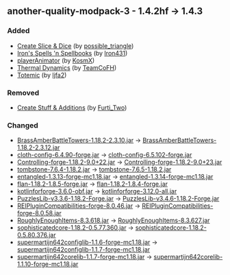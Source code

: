 ## another-quality-modpack-3 - 1.4.2hf -> 1.4.3

### Added

  * [Create Slice & Dice](https://www.curseforge.com/minecraft/mc-mods/slice-and-dice) (by [possible_triangle](https://www.curseforge.com/members/possible_triangle/projects))
  * [Iron's Spells 'n Spellbooks](https://www.curseforge.com/minecraft/mc-mods/irons-spells-n-spellbooks) (by [Iron431](https://www.curseforge.com/members/Iron431/projects))
  * [playerAnimator](https://www.curseforge.com/minecraft/mc-mods/playeranimator) (by [KosmX](https://www.curseforge.com/members/KosmX/projects))
  * [Thermal Dynamics](https://www.curseforge.com/minecraft/mc-mods/thermal-dynamics) (by [TeamCoFH](https://www.curseforge.com/members/TeamCoFH/projects))
  * [Totemic](https://www.curseforge.com/minecraft/mc-mods/totemic) (by [ljfa2](https://www.curseforge.com/members/ljfa2/projects))

### Removed

  * [Create Stuff & Additions](https://www.curseforge.com/minecraft/mc-mods/create-stuff-additions) (by [Furti_Two](https://www.curseforge.com/members/Furti_Two/projects))

### Changed

  * [BrassAmberBattleTowers-1.18.2-2.3.10.jar](https://www.curseforge.com/minecraft/mc-mods/brassamberbattletowers/files/4596881) -> [BrassAmberBattleTowers-1.18.2-2.3.12.jar](https://www.curseforge.com/minecraft/mc-mods/brassamberbattletowers/files/4641227)
  * [cloth-config-6.4.90-forge.jar](https://www.curseforge.com/minecraft/mc-mods/cloth-config/files/3972426) -> [cloth-config-6.5.102-forge.jar](https://www.curseforge.com/minecraft/mc-mods/cloth-config/files/4633387)
  * [Controlling-forge-1.18.2-9.0+22.jar](https://www.curseforge.com/minecraft/mc-mods/controlling/files/3950209) -> [Controlling-forge-1.18.2-9.0+23.jar](https://www.curseforge.com/minecraft/mc-mods/controlling/files/4555742)
  * [tombstone-7.6.4-1.18.2.jar](https://www.curseforge.com/minecraft/mc-mods/corail-tombstone/files/4486918) -> [tombstone-7.6.5-1.18.2.jar](https://www.curseforge.com/minecraft/mc-mods/corail-tombstone/files/4528169)
  * [entangled-1.3.13-forge-mc1.18.jar](https://www.curseforge.com/minecraft/mc-mods/entangled/files/4388776) -> [entangled-1.3.14-forge-mc1.18.jar](https://www.curseforge.com/minecraft/mc-mods/entangled/files/4556669)
  * [flan-1.18.2-1.8.5-forge.jar](https://www.curseforge.com/minecraft/mc-mods/flan-forge/files/4639830) -> [flan-1.18.2-1.8.4-forge.jar](https://www.curseforge.com/minecraft/mc-mods/flan-forge/files/4432454)
  * [kotlinforforge-3.6.0-obf.jar](https://www.curseforge.com/minecraft/mc-mods/kotlin-for-forge/files/3829616) -> [kotlinforforge-3.12.0-all.jar](https://www.curseforge.com/minecraft/mc-mods/kotlin-for-forge/files/4513187)
  * [PuzzlesLib-v3.3.6-1.18.2-Forge.jar](https://www.curseforge.com/minecraft/mc-mods/puzzles-lib/files/4412547) -> [PuzzlesLib-v3.4.6-1.18.2-Forge.jar](https://www.curseforge.com/minecraft/mc-mods/puzzles-lib/files/4597628)
  * [REIPluginCompatibilities-forge-8.0.46.jar](https://www.curseforge.com/minecraft/mc-mods/roughly-enough-items-hacks/files/4402955) -> [REIPluginCompatibilities-forge-8.0.58.jar](https://www.curseforge.com/minecraft/mc-mods/roughly-enough-items-hacks/files/4644008)
  * [RoughlyEnoughItems-8.3.618.jar](https://www.curseforge.com/minecraft/mc-mods/roughly-enough-items/files/4573172) -> [RoughlyEnoughItems-8.3.627.jar](https://www.curseforge.com/minecraft/mc-mods/roughly-enough-items/files/4644018)
  * [sophisticatedcore-1.18.2-0.5.77.360.jar](https://www.curseforge.com/minecraft/mc-mods/sophisticated-core/files/4634021) -> [sophisticatedcore-1.18.2-0.5.80.376.jar](https://www.curseforge.com/minecraft/mc-mods/sophisticated-core/files/4643664)
  * [supermartijn642configlib-1.1.6-forge-mc1.18.jar](https://www.curseforge.com/minecraft/mc-mods/supermartijn642s-config-lib/files/3862966) -> [supermartijn642configlib-1.1.7-forge-mc1.18.jar](https://www.curseforge.com/minecraft/mc-mods/supermartijn642s-config-lib/files/4629792)
  * [supermartijn642corelib-1.1.7-forge-mc1.18.jar](https://www.curseforge.com/minecraft/mc-mods/supermartijn642s-core-lib/files/4484236) -> [supermartijn642corelib-1.1.10-forge-mc1.18.jar](https://www.curseforge.com/minecraft/mc-mods/supermartijn642s-core-lib/files/4601824)

